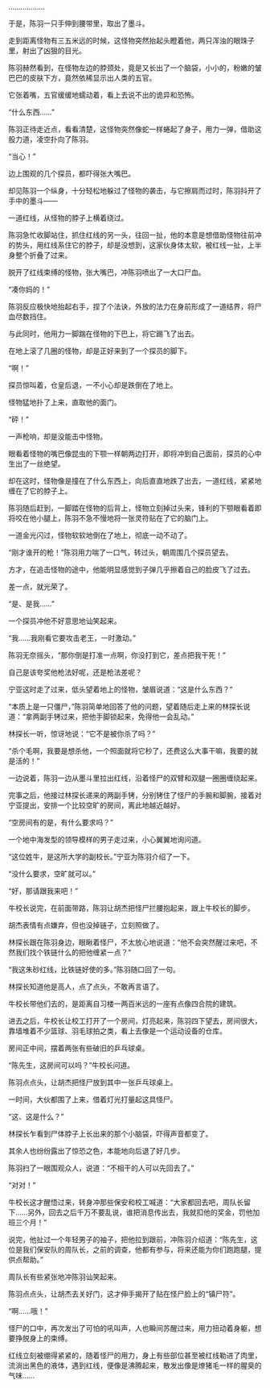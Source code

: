 ………………

于是，陈羽一只手伸到腰带里，取出了墨斗。

走到距离怪物有三五米远的时候，这怪物突然抬起头瞪着他，两只浑浊的眼珠子里，射出了凶狠的目光。

陈羽赫然看到，在怪物左边的脖颈处，竟是又长出了一个脑袋，小小的，粉嫩的皱巴巴的皮肤下方，竟然依稀显示出人类的五官。

它张着嘴，五官缓缓地蠕动着，看上去说不出的诡异和恐怖。

“什么东西……”

陈羽正待走近点，看看清楚，这怪物突然像蛇一样蜷起了身子，用力一弹，借助这股力道，凌空扑向了陈羽。

“当心！”

边上围观的几个探员，都吓得张大嘴巴。

却见陈羽一个纵身，十分轻松地躲过了怪物的袭击，与它擦肩而过时，陈羽抖开了手中的墨斗——

一道红线，从怪物的脖子上横着绕过。

陈羽急忙收脚站住，抓住红线的另一头，往回一扯，他的本意是想借助怪物往前冲的势头，用红线系住它的脖子，却是没想到，这家伙身体太软，被红线一扯，上半身整个折叠了过来。

脱开了红线束缚的怪物，张大嘴巴，冲陈羽喷出了一大口尸血。

“凑你妈的！”

陈羽反应极快地抬起右手，捏了个法诀，外放的法力在身前形成了一道结界，将尸血尽数挡住。

与此同时，他用力一脚踹在怪物的下巴上，将它踢飞了出去。

在地上滚了几圈的怪物，却是正好来到了一个探员的脚下。

“啊！”

探员惊叫着，仓皇后退，一不小心却是跌倒在了地上。

怪物猛地扑了上来，直取他的面门。

“砰！”

一声枪响，却是没能击中怪物。

眼看着怪物的嘴巴像昆虫的下颚一样朝两边打开，即将冲到自己面前，探员的心中生出了一丝绝望。

却在这时，怪物像是撞在了什么东西上，向后直直地跌了出去，一道红线，紧紧地缠在了它的脖子上。

陈羽随后赶到，一脚踏在怪物的后背上，怪物立刻掉过头来，锋利的下颚眼看着即将咬在他小腿上，陈羽不急不慢地将一张灵符贴在了它的脑门上。

一道金光闪过，怪物软软地倒在了地上，彻底一动不动了。

“刚才谁开的枪！”陈羽用力喘了一口气，转过头，朝周围几个探员望去。

方才，在追击怪物的途中，他能明显感觉到子弹几乎擦着自己的脸皮飞了过去。

差一点，就光荣了。

“是、是我……”

一个探员冲他不好意思地讪笑起来。

“我……我刚看它要攻击老王，一时激动。”

陈羽无奈摇头，“那你倒是打准一点啊，你没打到它，差点把我干死！”

自己是该夸奖他枪法好呢，还是枪法差呢？

宁亚这时走了过来，低头望着地上的怪物，皱眉说道：“这是什么东西？”

“本质上是一只僵尸，”陈羽简单地回答了他的问题，望着随后走上来的林探长说道：“拿两副手铐过来，把他手脚锁起来，免得他一会乱动。”

林探长一听，惊讶地说：“它不是被你杀了吗？”

“杀个毛啊，我要是想杀他，一个照面就将它秒了，还费这么大事干嘛，我要的就是活的！”

一边说着，陈羽一边从墨斗里拉出红线，沿着怪尸的双臂和双腿一圈圈缠绕起来。

完事之后，他接过林探长递来的两副手铐，分别铐住了怪尸的手腕和脚腕，接着对宁亚提出，安排一个比较空旷的房间，离此地越近越好。

“空房间有的是，有什么要求吗？”

一个地中海发型的领导模样的男子走过来，小心翼翼地询问道。

“这位姓牛，是这所大学的副校长。”宁亚为陈羽介绍了一下。

“没什么要求，空旷就可以。”

“好，那请跟我来吧！”

牛校长说完，在前面带路，陈羽让胡杰把怪尸拦腰抱起来，跟上牛校长的脚步。

胡杰表情有点嫌弃，但也没掉链子，立刻照做了。

林探长跟在陈羽身边，眼瞅着怪尸，不太放心地说道：“他不会突然醒过来吧，不然我们找个铁链什么的把他缠紧一点？”

“我这朱砂红线，比铁链好使的多。”陈羽随口回了一句。

林探长知道他是高人，点了点头，不敢再言语了。

牛校长带他们去的，是距离自习楼一两百米远的一座有点像四合院的建筑。

进去之后，牛校长让校工打开了一个房间，灯亮起来，陈羽四下望去，房间很大，靠墙堆着不少篮球、羽毛球拍之类，看上去像是一个运动设备的仓库。

房间正中间，摆着两张有些破旧的乒乓球桌。

“陈先生，这房间可以吗？”牛校长问道。

陈羽点点头，让胡杰把怪尸放到其中一张乒乓球桌上。

一时间，大伙都围了上来，借着灯光打量起这具怪尸。

“这、这是什么？”

林探长乍看到尸体脖子上长出来的那个小脑袋，吓得声音都变了。

其余人也纷纷露出了惊恐之色，本能地向后退了好几步。

陈羽扫了一眼围观众人，说道：“不相干的人可以先回去了。”

“对对！”

牛校长这才醒悟过来，转身冲那些保安和校工喊道：“大家都回去吧，周队长留下……另外，回去之后千万不要乱说，谁把消息传出去，我就扣他的奖金，罚他加班三个月！”

说完，他扯过一个年轻男子的袖子，把他拉到跟前，冲陈羽介绍道：“陈先生，这位是我们保安队的周队长，之前的调查，他都有参与，将来还能为你们跑跑腿，提供点帮助。”

周队长有些紧张地冲陈羽讪笑起来。

陈羽点点头，让胡杰去关好门，这才伸手揭开了贴在怪尸脸上的“镇尸符”。

“啊……哦！”

怪尸的口中，再次发出了可怕的吼叫声，人也瞬间苏醒过来，用力扭动着身躯，想要挣脱身上的束缚。

红线立刻被绷得紧紧的，随着怪尸的用力，身上有些部位甚至被红线勒进了肉里，流淌出黑色的液体，遇到红线，便像是沸腾起来，散发出像是燎猪毛一样的腥臭的气味……
